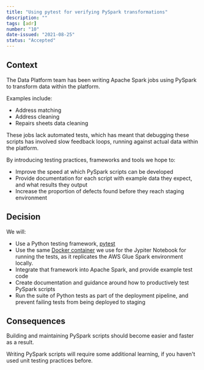 ```yaml
---
title: "Using pytest for verifying PySpark transformations"
description: ""
tags: [adr]
number: "10"
date-issued: "2021-08-25"
status: "Accepted"
---
```


## Context

The Data Platform team has been writing Apache Spark jobs using PySpark to transform data within the platform.

Examples include:
* Address matching
* Address cleaning
* Repairs sheets data cleaning

These jobs lack automated tests, which has meant that debugging these scripts has involved slow feedback loops, running against actual data within the platform.

By introducing testing practices, frameworks and tools we hope to:
* Improve the speed at which PySpark scripts can be developed
* Provide documentation for each script with example data they expect, and what results they output
* Increase the proportion of defects found before they reach staging environment

## Decision

We will:
* Use a Python testing framework, [pytest][pytest]
* Use the same [Docker container][awsglue-dockerhub] we use for the Jypiter Notebook for running the tests, as it replicates the AWS Glue Spark environment locally.
* Integrate that framework into Apache Spark, and provide example test code
* Create documentation and guidance around how to productively test PySpark scripts
* Run the suite of Python tests as part of the deployment pipeline, and prevent failing tests from being deployed to staging

[pytest]: https://docs.pytest.org
[awsglue-dockerhub]: https://hub.docker.com/r/amazon/aws-glue-libs

## Consequences

Building and maintaining PySpark scripts should become easier and faster as a result.

Writing PySpark scripts will require some additional learning, if you haven't used unit testing practices before.
